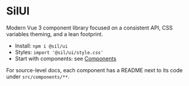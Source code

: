 # SilUI

Modern Vue 3 component library focused on a consistent API, CSS variables theming, and a lean footprint.

- Install: `npm i @sil/ui`
- Styles: `import '@sil/ui/style.css'`
- Start with components: see [Components](/components)

For source-level docs, each component has a README next to its code under `src/components/**`.

